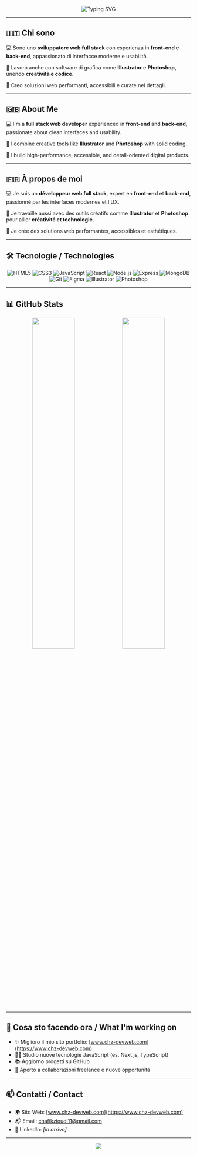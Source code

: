 <p align="center">
  <img src="https://readme-typing-svg.herokuapp.com?font=Fira+Code&size=26&pause=1000&color=00B9E7&center=true&vCenter=true&width=900&lines=Ciao%2C+sono+CHAFIK+ZIOUDI+👋;Full+Stack+Web+Developer;Front-end+%7C+Back-end+%7C+UI+Design;Multilingue%3A+IT+%7C+EN+%7C+FR" alt="Typing SVG" />
</p>

---

## 🇮🇹 Chi sono

💻 Sono uno **sviluppatore web full stack** con esperienza in **front-end** e **back-end**, appassionato di interfacce moderne e usabilità.

🎨 Lavoro anche con software di grafica come **Illustrator** e **Photoshop**, unendo **creatività e codice**.

🚀 Creo soluzioni web performanti, accessibili e curate nei dettagli.

---

## 🇬🇧 About Me

💻 I'm a **full stack web developer** experienced in **front-end** and **back-end**, passionate about clean interfaces and usability.

🎨 I combine creative tools like **Illustrator** and **Photoshop** with solid coding.

🚀 I build high-performance, accessible, and detail-oriented digital products.

---

## 🇫🇷 À propos de moi

💻 Je suis un **développeur web full stack**, expert en **front-end** et **back-end**, passionné par les interfaces modernes et l’UX.

🎨 Je travaille aussi avec des outils créatifs comme **Illustrator** et **Photoshop** pour allier **créativité et technologie**.

🚀 Je crée des solutions web performantes, accessibles et esthétiques.

---

## 🛠️ Tecnologie / Technologies

<div align="center">
  
![HTML5](https://img.shields.io/badge/HTML5-E34F26?style=for-the-badge&logo=html5&logoColor=white)
![CSS3](https://img.shields.io/badge/CSS3-1572B6?style=for-the-badge&logo=css3&logoColor=white)
![JavaScript](https://img.shields.io/badge/JavaScript-F7DF1E?style=for-the-badge&logo=javascript&logoColor=black)
![React](https://img.shields.io/badge/React-20232A?style=for-the-badge&logo=react&logoColor=61DAFB)
![Node.js](https://img.shields.io/badge/Node.js-339933?style=for-the-badge&logo=nodedotjs&logoColor=white)
![Express](https://img.shields.io/badge/Express-000000?style=for-the-badge&logo=express&logoColor=white)
![MongoDB](https://img.shields.io/badge/MongoDB-4EA94B?style=for-the-badge&logo=mongodb&logoColor=white)
![Git](https://img.shields.io/badge/Git-F05032?style=for-the-badge&logo=git&logoColor=white)
![Figma](https://img.shields.io/badge/Figma-F24E1E?style=for-the-badge&logo=figma&logoColor=white)
![Illustrator](https://img.shields.io/badge/Illustrator-FF9A00?style=for-the-badge&logo=adobeillustrator&logoColor=white)
![Photoshop](https://img.shields.io/badge/Photoshop-31A8FF?style=for-the-badge&logo=adobephotoshop&logoColor=white)

</div>

---

## 📊 GitHub Stats

<p align="center">
  <img src="https://github-readme-stats.vercel.app/api?username=chzioudi&show_icons=true&theme=tokyonight&border_radius=10" width="48%"/>
  <img src="https://github-readme-stats.vercel.app/api/top-langs/?username=chzioudi&layout=compact&theme=tokyonight&border_radius=10" width="48%" />
</p>

---

## 🧩 Cosa sto facendo ora / What I'm working on

- ✨ Miglioro il mio sito portfolio: [www.chz-devweb.com](https://www.chz-devweb.com)
- 👨‍💻 Studio nuove tecnologie JavaScript (es. Next.js, TypeScript)
- 📚 Aggiorno progetti su GitHub
- 🤝 Aperto a collaborazioni freelance e nuove opportunità

---

## 📫 Contatti / Contact

- 🌍 Sito Web: [www.chz-devweb.com](https://www.chz-devweb.com)
- 📬 Email: [chafikzioudi11@gmail.com](mailto:chafikzioudi11@gmail.com)
- 💼 LinkedIn: *[in arrivo]*

---

<p align="center">
  <img src="https://capsule-render.vercel.app/api?type=waving&color=00b9e7&height=120&section=footer"/>
</p>
